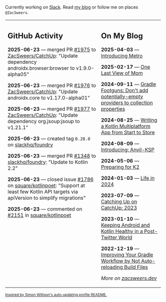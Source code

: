 Currently working on [Slack](https://slack.com/). Read [my blog](https://zacsweers.dev/) or follow me on places `@ZacSweers`.

<table><tr><td valign="top" width="60%">

## GitHub Activity
<!-- githubActivity starts -->
**2025-06-23** — merged PR [#1975](https://github.com/ZacSweers/CatchUp/pull/1975) to [ZacSweers/CatchUp](https://github.com/ZacSweers/CatchUp): "Update dependency androidx.browser:browser to v1.9.0-alpha05"

**2025-06-23** — merged PR [#1976](https://github.com/ZacSweers/CatchUp/pull/1976) to [ZacSweers/CatchUp](https://github.com/ZacSweers/CatchUp): "Update androidx.core to v1.17.0-alpha01"

**2025-06-23** — merged PR [#1977](https://github.com/ZacSweers/CatchUp/pull/1977) to [ZacSweers/CatchUp](https://github.com/ZacSweers/CatchUp): "Update dependency org.jsoup:jsoup to v1.21.1"

**2025-06-23** — created tag `0.28.0` on [slackhq/foundry](https://github.com/slackhq/foundry)

**2025-06-23** — merged PR [#1348](https://github.com/slackhq/foundry/pull/1348) to [slackhq/foundry](https://github.com/slackhq/foundry): "Update to Kotlin 2.2"

**2025-06-23** — closed issue [#1786](https://github.com/square/kotlinpoet/issues/1786) on [square/kotlinpoet](https://github.com/square/kotlinpoet): "Support at least few Kotlin API targets via apiVersion to simplify migrations"

**2025-06-23** — commented on [#2151](https://github.com/square/kotlinpoet/issues/2151#issuecomment-2997572470) in [square/kotlinpoet](https://github.com/square/kotlinpoet)
<!-- githubActivity ends -->
</td><td valign="top" width="40%">

## On My Blog
<!-- blog starts -->
**2025-04-03** — [Introducing Metro](https://www.zacsweers.dev/introducing-metro/)

**2025-02-17** — [One Last View of Mom](https://www.zacsweers.dev/one-last-view-of-mom/)

**2024-09-11** — [Gradle Footguns: Don't add potentially-empty providers to collection properties](https://www.zacsweers.dev/gradle-footgun-adding-empty-providers-to-collection-properties/)

**2024-08-25** — [Writing a Kotlin Multiplatform App from Start to Store](https://www.zacsweers.dev/writing-a-kotlin-multiplatform-app-from-start-to-store/)

**2024-08-09** — [Introducing: Anvil-KSP](https://www.zacsweers.dev/introducing-anvil-ksp/)

**2024-05-06** — [Preparing for K2](https://www.zacsweers.dev/preparing-for-k2/)

**2024-01-03** — [Life in 2024](https://www.zacsweers.dev/life-in-2024/)

**2023-07-09** — [Catching Up on CatchUp: 2023](https://www.zacsweers.dev/catching-up-on-catchup-2023/)

**2023-01-10** — [Keeping Android and Kotlin Healthy in a Post-Twitter World](https://www.zacsweers.dev/keeping-android-healthy/)

**2022-12-19** — [Improving Your Gradle Workflow by Not Auto-reloading Build Files](https://www.zacsweers.dev/improving-your-workflow-by-not-auto-reloading-build-files/)
<!-- blog ends -->
_More on [zacsweers.dev](https://zacsweers.dev/)_
</td></tr></table>

<sub><a href="https://simonwillison.net/2020/Jul/10/self-updating-profile-readme/">Inspired by Simon Willison's auto-updating profile README.</a></sub>
